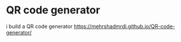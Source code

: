 # QR code generator
 i build a QR code generator
 https://mehrshadmrdi.github.io/QR-code-generator/
